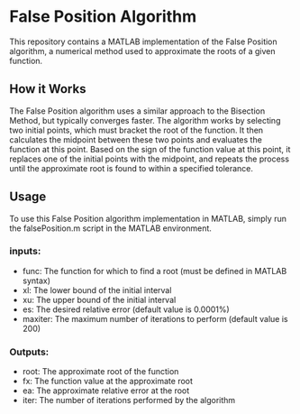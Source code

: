 # False Position Algorithm

This repository contains a MATLAB implementation of the False Position algorithm, a numerical method used to approximate the roots of a given function.

## How it Works
The False Position algorithm uses a similar approach to the Bisection Method, but typically converges faster. The algorithm works by selecting two initial points, which must bracket the root of the function. It then calculates the midpoint between these two points and evaluates the function at this point. Based on the sign of the function value at this point, it replaces one of the initial points with the midpoint, and repeats the process until the approximate root is found to within a specified tolerance.

## Usage

To use this False Position algorithm implementation in MATLAB, simply run the falsePosition.m script in the MATLAB environment.  

### inputs:

- func: The function for which to find a root (must be defined in MATLAB syntax)
- xl: The lower bound of the initial interval
- xu: The upper bound of the initial interval
- es: The desired relative error (default value is 0.0001%)
- maxiter: The maximum number of iterations to perform (default value is 200)  

### Outputs:

- root: The approximate root of the function
- fx: The function value at the approximate root
- ea: The approximate relative error at the root
- iter: The number of iterations performed by the algorithm

